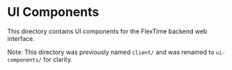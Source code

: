 # UI Components

This directory contains UI components for the FlexTime backend web interface.

Note: This directory was previously named `client/` and was renamed to `ui-components/` for clarity.